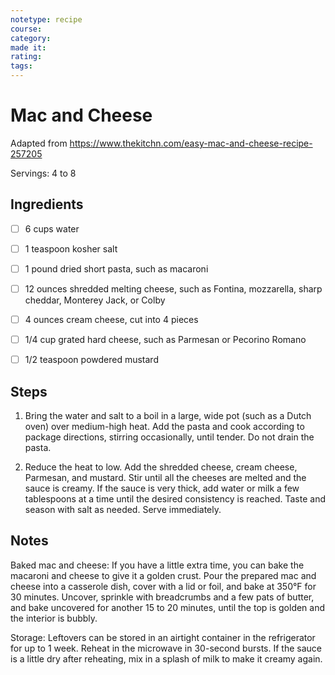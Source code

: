 ```yaml
---
notetype: recipe
course:
category:
made it:
rating:
tags:
---
```

# Mac and Cheese

Adapted from https://www.thekitchn.com/easy-mac-and-cheese-recipe-257205

Servings: 4 to 8

## Ingredients
- [ ] 6 cups water- [ ] 1 teaspoon kosher salt- [ ] 1 pound dried short pasta, such as macaroni- [ ] 12 ounces shredded melting cheese, such as Fontina, mozzarella, sharp cheddar, Monterey Jack, or Colby- [ ] 4 ounces cream cheese, cut into 4 pieces- [ ] 1/4 cup grated hard cheese, such as Parmesan or Pecorino Romano- [ ] 1/2 teaspoon powdered mustard

## Steps
1) Bring the water and salt to a boil in a large, wide pot (such as a Dutch oven) over medium-high heat. Add the pasta and cook according to package directions, stirring occasionally, until tender. Do not drain the pasta.

2) Reduce the heat to low. Add the shredded cheese, cream cheese, Parmesan, and mustard. Stir until all the cheeses are melted and the sauce is creamy. If the sauce is very thick, add water or milk a few tablespoons at a time until the desired consistency is reached. Taste and season with salt as needed. Serve immediately.


## Notes
Baked mac and cheese: If you have a little extra time, you can bake the macaroni and cheese to give it a golden crust. Pour the prepared mac and cheese into a casserole dish, cover with a lid or foil, and bake at 350°F for 30 minutes. Uncover, sprinkle with breadcrumbs and a few pats of butter, and bake uncovered for another 15 to 20 minutes, until the top is golden and the interior is bubbly.

Storage: Leftovers can be stored in an airtight container in the refrigerator for up to 1 week. Reheat in the microwave in 30-second bursts. If the sauce is a little dry after reheating, mix in a splash of milk to make it creamy again.

